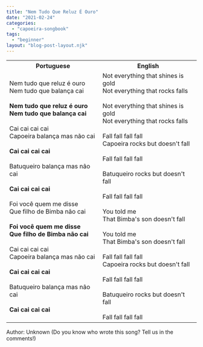 ```yaml
---
title: "Nem Tudo Que Reluz É Ouro"
date: "2021-02-24"
categories: 
  - "capoeira-songbook"
tags: 
  - "beginner"
layout: "blog-post-layout.njk"
---
```


<table class="capoeira-table">
    <tr class="header-row">
        <th>Portuguese</th>
        <th>English</th>
    </tr>
    <tr>
        <td>Nem tudo que reluz é ouro<br>Nem tudo que balança cai<br><br><strong>Nem tudo que reluz é ouro<br>Nem tudo que balança cai</strong><br><br>Cai cai cai cai<br>Capoeira balança mas não cai<br><br><strong>Cai cai cai cai</strong><br><br>Batuqueiro balança mas não cai<br><br><strong>Cai cai cai cai</strong><br><br>Foi você quem me disse<br>Que filho de Bimba não cai<br><br><strong>Foi você quem me disse<br>Que filho de Bimba não cai</strong><br><br>Cai cai cai cai<br>Capoeira balança mas não cai<br><br><strong>Cai cai cai cai</strong><br><br>Batuqueiro balança mas não cai<br><br><strong>Cai cai cai cai</strong></td>
        <td>Not everything that shines is gold<br>Not everything that rocks falls<br><br>Not everything that shines is gold<br>Not everything that rocks falls<br><br>Fall fall fall fall<br>Capoeira rocks but doesn't fall<br><br>Fall fall fall fall<br><br>Batuqueiro rocks but doesn't fall<br><br>Fall fall fall fall<br><br>You told me<br>That Bimba's son doesn't fall<br><br>You told me<br>That Bimba's son doesn't fall<br><br>Fall fall fall fall<br>Capoeira rocks but doesn't fall<br><br>Fall fall fall fall<br><br>Batuqueiro rocks but doesn't fall<br><br>Fall fall fall fall</td>
    </tr>
</table>

<figcaption>
Author: Unknown (Do you know who wrote this song? Tell us in the comments!)
</figcaption>